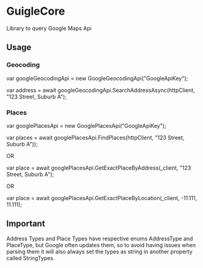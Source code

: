 # GuigleCore
Library to query Google Maps Api


## Usage
### Geocoding

var googleGeocodingApi = new GoogleGeocodingApi("GoogleApiKey");

var address = await googleGeocodingApi.SearchAddressAsync(httpClient, "123 Street, Suburb A");


### Places
var googlePlacesApi = new GooglePlacesApi("GoogleApiKey");

var places = await googlePlacesApi.FindPlaces(httpClient, "123 Street, Suburb A"));

OR

var place = await googlePlacesApi.GetExactPlaceByAddress(_client, "123 Street, Suburb A");

OR

var place = await googlePlacesApi.GetExactPlaceByLocation(_client, -11.111, 11.111);

## Important
Address Types and Place Types have respective enums AddressType and PlaceType, but Google often updates them, so to avoid having issues when parsing them it will also always set the types as string in another property called StringTypes.
